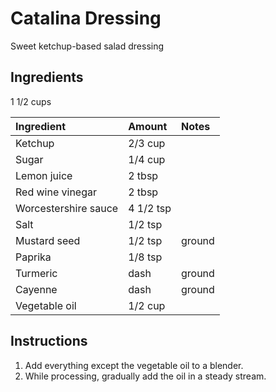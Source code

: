 Catalina Dressing
=================

Sweet ketchup-based salad dressing

Ingredients
-----------

1 1/2 cups

| Ingredient           | Amount    | Notes  |
|:---------------------|:----------|:-------|
| Ketchup              | 2/3 cup   |        |
| Sugar                | 1/4 cup   |        |
| Lemon juice          | 2 tbsp    |        |
| Red wine vinegar     | 2 tbsp    |        |
| Worcestershire sauce | 4 1/2 tsp |        |
| Salt                 | 1/2 tsp   |        |
| Mustard seed         | 1/2 tsp   | ground |
| Paprika              | 1/8 tsp   |        |
| Turmeric             | dash      | ground |
| Cayenne              | dash      | ground |
| Vegetable oil        | 1/2 cup   |        |

Instructions
------------

1. Add everything except the vegetable oil to a blender.
2. While processing, gradually add the oil in a steady stream.

